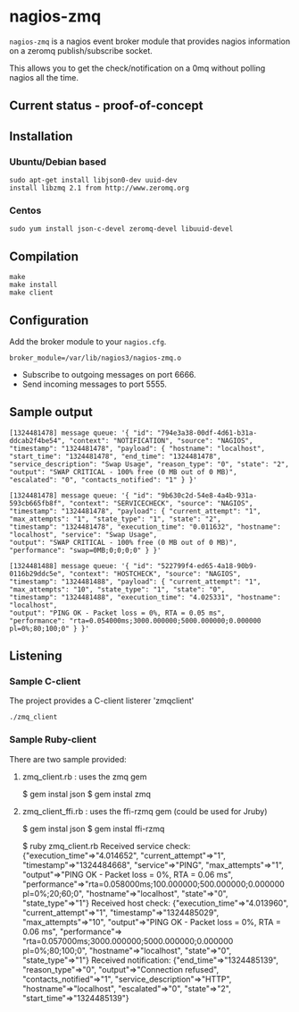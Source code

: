 # nagios-zmq

`nagios-zmq` is a nagios event broker module that provides nagios information on a zeromq publish/subscribe socket.

This allows you to get the check/notification on a 0mq without polling nagios all the time.

## Current status - proof-of-concept 

## Installation

### Ubuntu/Debian based
    sudo apt-get install libjson0-dev uuid-dev
    install libzmq 2.1 from http://www.zeromq.org

### Centos
    sudo yum install json-c-devel zeromq-devel libuuid-devel

## Compilation
    make
    make install
    make client

## Configuration
Add the broker module to your `nagios.cfg`.

    broker_module=/var/lib/nagios3/nagios-zmq.o

* Subscribe to outgoing messages on port 6666.
* Send incoming messages to port 5555.

## Sample output

    [1324481478] message queue: '{ "id": "794e3a38-00df-4d61-b31a-ddcab2f4be54", "context": "NOTIFICATION", "source": "NAGIOS",
    "timestamp": "1324481478", "payload": { "hostname": "localhost", "start_time": "1324481478", "end_time": "1324481478",
    "service_description": "Swap Usage", "reason_type": "0", "state": "2", "output": "SWAP CRITICAL - 100% free (0 MB out of 0 MB)",
    "escalated": "0", "contacts_notified": "1" } }'

    [1324481478] message queue: '{ "id": "9b630c2d-54e8-4a4b-931a-593cb665fb8f", "context": "SERVICECHECK", "source": "NAGIOS",
    "timestamp": "1324481478", "payload": { "current_attempt": "1", "max_attempts": "1", "state_type": "1", "state": "2",
    "timestamp": "1324481478", "execution_time": "0.011632", "hostname": "localhost", "service": "Swap Usage",
    "output": "SWAP CRITICAL - 100% free (0 MB out of 0 MB)", "performance": "swap=0MB;0;0;0;0" } }'

    [1324481488] message queue: '{ "id": "522799f4-ed65-4a18-90b9-0116b29ddc5e", "context": "HOSTCHECK", "source": "NAGIOS",
    "timestamp": "1324481488", "payload": { "current_attempt": "1", "max_attempts": "10", "state_type": "1", "state": "0",
    "timestamp": "1324481488", "execution_time": "4.025331", "hostname": "localhost",
    "output": "PING OK - Packet loss = 0%, RTA = 0.05 ms",
    "performance": "rta=0.054000ms;3000.000000;5000.000000;0.000000 pl=0%;80;100;0" } }'

## Listening
### Sample C-client
The project provides a C-client listerer 'zmqclient'

    ./zmq_client

### Sample Ruby-client
There are two sample provided:

1) zmq_client.rb : uses the zmq gem

    $ gem instal json
    $ gem instal zmq

2) zmq_client_ffi.rb : uses the ffi-rzmq gem (could be used for Jruby)

    $ gem instal json
    $ gem instal ffi-rzmq

    $ ruby zmq_client.rb
    Received service check:
    {"execution_time"=>"4.014652",
     "current_attempt"=>"1",
     "timestamp"=>"1324484668",
     "service"=>"PING",
     "max_attempts"=>"1",
     "output"=>"PING OK - Packet loss = 0%, RTA = 0.06 ms",
     "performance"=>"rta=0.058000ms;100.000000;500.000000;0.000000 pl=0%;20;60;0",
     "hostname"=>"localhost",
     "state"=>"0",
     "state_type"=>"1"}
    Received host check:
    {"execution_time"=>"4.013960",
     "current_attempt"=>"1",
     "timestamp"=>"1324485029",
     "max_attempts"=>"10",
     "output"=>"PING OK - Packet loss = 0%, RTA = 0.06 ms",
     "performance"=>
      "rta=0.057000ms;3000.000000;5000.000000;0.000000 pl=0%;80;100;0",
     "hostname"=>"localhost",
     "state"=>"0",
     "state_type"=>"1"}
    Received notification:
    {"end_time"=>"1324485139",
     "reason_type"=>"0",
     "output"=>"Connection refused",
     "contacts_notified"=>"1",
     "service_description"=>"HTTP",
     "hostname"=>"localhost",
     "escalated"=>"0",
     "state"=>"2",
     "start_time"=>"1324485139"}
